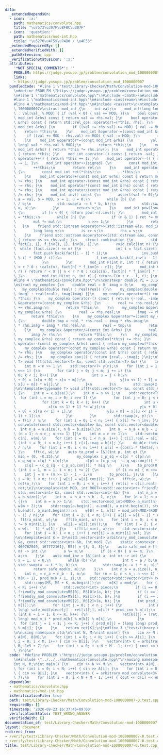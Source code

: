 ```yaml
---
data:
  _extendedDependsOn:
  - icon: ':x:'
    path: mathematics/convolute.hpp
    title: "\u7573\u307F\u8FBC\u307F"
  - icon: ':question:'
    path: mathematics/mod-int.hpp
    title: "\u5270\u4F59\u74B0 / \u4F53"
  _extendedRequiredBy: []
  _extendedVerifiedWith: []
  _pathExtension: cpp
  _verificationStatusIcon: ':x:'
  attributes:
    '*NOT_SPECIAL_COMMENTS*': ''
    PROBLEM: https://judge.yosupo.jp/problem/convolution_mod_1000000007
    links:
    - https://judge.yosupo.jp/problem/convolution_mod_1000000007
  bundledCode: "#line 1 \"test/Library-Checker/Math/Convolution-mod-1000000007-0.test.cpp\"\
    \n#define PROBLEM \"https://judge.yosupo.jp/problem/convolution_mod_1000000007\"\
    \n#line 1 \"mathematics/convolute.hpp\"\n#include <cmath>\n#include <vector>\n\
    #line 1 \"mathematics/mod-int.hpp\"\n#include <iostream>\n#include <utility>\n\
    #line 4 \"mathematics/mod-int.hpp\"\n#include <cassert>\n\ntemplate<int MOD =\
    \ 1000000007>\nstruct mod_int {\n    int val;\n    mod_int(long long val_ = 0)\
    \ : val(val_ % MOD) { if (val < 0) { val += MOD; }}\n    bool operator==(const\
    \ mod_int &rhs) const { return val == rhs.val; }\n    bool operator!=(const mod_int\
    \ &rhs) const { return std::rel_ops::operator!=(*this, rhs); }\n    mod_int &operator+=(const\
    \ mod_int &rhs) {\n        if ((val += rhs.val) >= MOD) { val -= MOD; }\n    \
    \    return *this;\n    }\n    mod_int &operator-=(const mod_int &rhs) {\n   \
    \     if ((val += MOD - rhs.val) >= MOD) { val -= MOD; }\n        return *this;\n\
    \    }\n    mod_int &operator*=(const mod_int &rhs) {\n        val = (int) ((long\
    \ long) val * rhs.val % MOD);\n        return *this;\n    }\n    mod_int &operator/=(const\
    \ mod_int &rhs) { return *this *= rhs.inv(); }\n    mod_int operator+() const\
    \ { return *this; }\n    mod_int operator-() const { return -val; }\n    mod_int\
    \ operator++() { return *this += 1; }\n    mod_int operator--() { return *this\
    \ -= 1; }\n    mod_int operator++(signed) {\n        const mod_int ret(*this);\n\
    \        ++*this;\n        return ret;\n    }\n    mod_int operator--(signed)\
    \ {\n        const mod_int ret(*this);\n        --*this;\n        return ret;\n\
    \    }\n    mod_int operator+(const mod_int &rhs) const { return mod_int(*this)\
    \ += rhs; }\n    mod_int operator-(const mod_int &rhs) const { return mod_int(*this)\
    \ -= rhs; }\n    mod_int operator*(const mod_int &rhs) const { return mod_int(*this)\
    \ *= rhs; }\n    mod_int operator/(const mod_int &rhs) const { return mod_int(*this)\
    \ /= rhs; }\n    mod_int inv() const {\n        assert(val != 0);\n        int\
    \ a = val, b = MOD, x = 1, u = 0;\n        while (b) {\n            int t = a\
    \ / b;\n            std::swap(a -= t * b, b);\n            std::swap(x -= t *\
    \ u, u);\n        }\n        return x;\n    }\n    mod_int pow(long long n) const\
    \ {\n        if (n < 0) { return pow(-n).inv(); }\n        mod_int ret = 1, mul\
    \ = *this;\n        while (n) {\n            if (n & 1) { ret *= mul; }\n    \
    \        mul *= mul;\n            n >>= 1;\n        }\n        return ret;\n \
    \   }\n    friend std::istream &operator>>(std::istream &is, mod_int &rhs) {\n\
    \        long long v;\n        is >> v;\n        rhs = v;\n        return is;\n\
    \    }\n    friend std::ostream &operator<<(std::ostream &os, const mod_int &rhs)\
    \ { return os << rhs.val; }\n    struct combination {\n        std::vector<mod_int>\
    \ fact{1, 1}, f_inv{1, 1}, inv{0, 1};\n        void calc(int n) {\n          \
    \  while (fact.size() <= n) {\n                int i = fact.size();\n        \
    \        fact.push_back(fact[i - 1] * i);\n                inv.push_back(-inv[MOD\
    \ % i] * (MOD / i));\n                f_inv.push_back(f_inv[i - 1] * inv[i]);\n\
    \            }\n        }\n        mod_int P(int n, int r) { return r < 0 || n\
    \ < r ? 0 : (calc(n), fact[n] * f_inv[n - r]); }\n        mod_int C(int n, int\
    \ r) { return r < 0 || n < r ? 0 : (calc(n), fact[n] * f_inv[r] * f_inv[n - r]);\
    \ }\n        mod_int H(int n, int r) { return C(n + r - 1, r); }\n    };\n};\n\
    #line 4 \"mathematics/convolute.hpp\"\n\nconstexpr double PI = 3.1415926535897932384626433832795028;\n\
    \nstruct my_complex {\n    double real = 0, imag = 0;\n    my_complex() {}\n \
    \   my_complex(double real) : real(real) {}\n    my_complex(double real, double\
    \ imag) : real(real), imag(imag) {}\n    my_complex operator+() const { return\
    \ *this; }\n    my_complex operator-() const { return {-real, -imag}; }\n    my_complex\
    \ &operator+=(const my_complex &rhs) {\n        real += rhs.real;\n        imag\
    \ += rhs.imag;\n        return *this;\n    }\n    my_complex &operator-=(const\
    \ my_complex &rhs) {\n        real -= rhs.real;\n        imag -= rhs.imag;\n \
    \       return *this;\n    }\n    my_complex &operator*=(const my_complex &rhs)\
    \ {\n        double tmp = real * rhs.real - imag * rhs.imag;\n        imag = real\
    \ * rhs.imag + imag * rhs.real;\n        real = tmp;\n        return *this;\n\
    \    }\n    my_complex &operator/=(const int &rhs) {\n        real /= rhs;\n \
    \       imag /= rhs;\n        return *this;\n    }\n    my_complex operator+(const\
    \ my_complex &rhs) const { return my_complex(*this) += rhs; }\n    my_complex\
    \ operator-(const my_complex &rhs) const { return my_complex(*this) -= rhs; }\n\
    \    my_complex operator*(const my_complex &rhs) const { return my_complex(*this)\
    \ *= rhs; }\n    my_complex operator/(const int &rhs) const { return my_complex(*this)\
    \ /= rhs; }\n    my_complex conj() { return {real, -imag}; }\n};\n\ntemplate<typename\
    \ T> void fft(std::vector<T> &x, const std::vector<T> &w) {\n    int n = x.size();\n\
    \    int m = n >> 1;\n    std::vector<T> y(n);\n    for (int i = 1; i <= m; i\
    \ <<= 1) {\n        for (int j = 0; j < m; j += i) {\n            for (int k =\
    \ 0; k < i; k++) {\n                int u = j + k;\n                y[(u << 1)\
    \ + 0] = (x[u + 0] + x[u + m]);\n                y[(u << 1) + 1] = (x[u + 0] -\
    \ x[u + m]) * w[j];\n            }\n        }\n        std::swap(x, y);\n    }\n\
    }\n\ntemplate<typename T> void ifft(std::vector<T> &x, const std::vector<T> &w)\
    \ {\n    int n = x.size();\n    int m = n >> 1;\n    std::vector<T> y(n);\n  \
    \  for (int i = m; i > 0; i >>= 1) {\n        for (int j = 0; j < m; j += i) {\n\
    \            for (int k = 0; k < i; k++) {\n                int u = j + k;\n \
    \               x[(u << 1) + 1] *= w[j];\n                y[u + 0] = x[(u << 1)\
    \ + 0] + x[(u << 1) + 1];\n                y[u + m] = x[(u << 1) + 0] - x[(u <<\
    \ 1) + 1];\n            }\n        }\n        std::swap(x, y);\n    }\n    T n_inv\
    \ = T(1) / n;\n    for (int i = 0; i < n; i++) { x[i] *= n_inv; }\n}\n\nstd::vector<double>\
    \ convolute(const std::vector<double> &a, const std::vector<double> &b) {\n  \
    \  int n_a = a.size(), n_b = b.size();\n    int n_ = n_a + n_b - 1, n;\n    for\
    \ (n = 1; n < n_; n <<= 1) {}\n    int m = n >> 1;\n    std::vector<my_complex>\
    \ c(n), w(m);\n    for (int i = 0; i < n_a; i++) { c[i].real = a[i]; }\n    for\
    \ (int i = 0; i < n_b; i++) { c[i].imag = b[i]; }\n    double theta = -2 * PI\
    \ / n;\n    for (int i = 0; i < m; i++) { w[i] = {cos(i * theta), sin(i * theta)};\
    \ }\n    fft(c, w);\n    auto to_prod = [&](int p, int q) {\n        static my_complex\
    \ miq = {0, -0.25};\n        my_complex c_p_sq = c[p] * c[p];\n        my_complex\
    \ c_q_sq = c[q] * c[q];\n        c[p] = (c_p_sq - c_q_sq.conj()) * miq;\n    \
    \    c[q] = (c_q_sq - c_p_sq.conj()) * miq;\n    };\n    to_prod(0, 0);\n    for\
    \ (int i = 1, m = 1; i < n; i += 2) {\n        if (i >= m) { m <<= 1; }\n    \
    \    int j = m + (m >> 1) - 1 - i;\n        to_prod(i, j);\n    }\n    for (int\
    \ i = 0; i < m; i++) { w[i] = w[i].conj(); }\n    ifft(c, w);\n    std::vector<double>\
    \ ret(n_);\n    for (int i = 0; i < n_; i++) { ret[i] = c[i].real; }\n    return\
    \ ret;\n}\n\ntemplate<int MOD, int ROOT>\nstd::vector<int> friendly_mod_convolute(const\
    \ std::vector<int> &a, const std::vector<int> &b) {\n    int n_a = a.size(), n_b\
    \ = b.size();\n    int n_ = n_a + n_b - 1, n;\n    for (n = 1; n < n_; n <<= 1)\
    \ {}\n    int m = n >> 1;\n    std::vector<mod_int<MOD>> a_mint(n), b_mint(n),\
    \ w(m + 2);\n    std::copy(a.begin(), a.end(), a_mint.begin()), std::copy(b.begin(),\
    \ b.end(), b_mint.begin());\n    w[0] = 1, w[1] = mod_int<MOD>(ROOT).pow((MOD\
    \ - 1) / n);\n    for (int i = 2; i < m; i++) { w[i] = w[i - 1] * w[1]; }\n  \
    \  fft(a_mint, w);\n    fft(b_mint, w);\n    for (int i = 0; i < n; i++) { a_mint[i]\
    \ *= b_mint[i]; }\n    w[1] = w[1].inv();\n    for (int i = 2; i < m; i++) { w[i]\
    \ = w[i - 1] * w[1]; }\n    ifft(a_mint, w);\n    std::vector<int> ret(n_);\n\
    \    for (int i = 0; i < n_; i++) { ret[i] = a_mint[i].val; }\n    return ret;\n\
    }\n\ntemplate<int K = 3>\nstd::vector<int> arbitrary_mod_convolute(const std::vector<int>\
    \ &a, const std::vector<int> &b, int mod) {\n    static constexpr int MS[] = {998244353,\
    \ 469762049, 167772161}, RS[] = {3, 3, 3};\n    auto safe_mod = [](int a, int\
    \ m) -> int {\n        a %= m;\n        if (a < 0) { a += m; }\n        return\
    \ a;\n    };\n    auto mod_inv = [&](int a, int m) -> int {\n        int b = m,\
    \ x = 1, u = 0;\n        while (b) {\n            int t = a / b;\n           \
    \ std::swap(a -= t * b, b);\n            std::swap(x -= t * u, u);\n        }\n\
    \        return safe_mod(x, m);\n    };\n    int n_a = a.size(), n_b = b.size();\n\
    \    int n_ = n_a + n_b - 1, n;\n    for (n = 1; n < n_; n <<= 1) {}\n    std::vector<int>\
    \ m(K + 1), prod_m(K + 1, 1);\n    std::vector<std::vector<int>> ret(K + 1, std::vector<int>(n_));\n\
    \    std::copy(MS, MS + K, m.begin());\n    m[K] = mod;\n    for (int i = 0; i\
    \ < K; i++) {\n        std::vector<int> piece;\n        if (i == 0) { piece =\
    \ friendly_mod_convolute<MS[0], RS[0]>(a, b); }\n        if (i == 1) { piece =\
    \ friendly_mod_convolute<MS[1], RS[1]>(a, b); }\n        if (i == 2) { piece =\
    \ friendly_mod_convolute<MS[2], RS[2]>(a, b); }\n        int prod_inv = mod_inv(prod_m[i],\
    \ m[i]);\n        for (int j = 0; j < n_; j++) {\n            int mod_m_i = (long\
    \ long) safe_mod(piece[j] - ret[i][j], m[i]) * prod_inv % m[i];\n            for\
    \ (int k = i + 1; k <= K; k++) {\n                ret[k][j] = (ret[k][j] + (long\
    \ long) mod_m_i * prod_m[k] % m[k]) % m[k];\n            }\n        }\n      \
    \  for (int j = i + 1; j <= K; j++) { prod_m[j] = (long long) prod_m[j] * m[i]\
    \ % m[j]; }\n    }\n    return ret[K];\n}\n#line 3 \"test/Library-Checker/Math/Convolution-mod-1000000007-0.test.cpp\"\
    \n\nusing namespace std;\n\nint N, M;\nint main() {\n    cin >> N >> M;\n    vector<int>\
    \ A(N), B(M);\n    for (int i = 0; i < N; i++) { cin >> A[i]; }\n    for (int\
    \ i = 0; i < M; i++) { cin >> B[i]; }\n    vector<int> C = arbitrary_mod_convolute<3>(A,\
    \ B, 1e9 + 7);\n    for (int i = 0; i < N + M - 1; i++) { cout << C[i] << endl;\
    \ }\n}\n"
  code: "#define PROBLEM \"https://judge.yosupo.jp/problem/convolution_mod_1000000007\"\
    \n#include \"../../../mathematics/convolute.hpp\"\n\nusing namespace std;\n\n\
    int N, M;\nint main() {\n    cin >> N >> M;\n    vector<int> A(N), B(M);\n   \
    \ for (int i = 0; i < N; i++) { cin >> A[i]; }\n    for (int i = 0; i < M; i++)\
    \ { cin >> B[i]; }\n    vector<int> C = arbitrary_mod_convolute<3>(A, B, 1e9 +\
    \ 7);\n    for (int i = 0; i < N + M - 1; i++) { cout << C[i] << endl; }\n}"
  dependsOn:
  - mathematics/convolute.hpp
  - mathematics/mod-int.hpp
  isVerificationFile: true
  path: test/Library-Checker/Math/Convolution-mod-1000000007-0.test.cpp
  requiredBy: []
  timestamp: '2020-09-23 16:37:45+09:00'
  verificationStatus: TEST_WRONG_ANSWER
  verifiedWith: []
documentation_of: test/Library-Checker/Math/Convolution-mod-1000000007-0.test.cpp
layout: document
redirect_from:
- /verify/test/Library-Checker/Math/Convolution-mod-1000000007-0.test.cpp
- /verify/test/Library-Checker/Math/Convolution-mod-1000000007-0.test.cpp.html
title: test/Library-Checker/Math/Convolution-mod-1000000007-0.test.cpp
---
```

